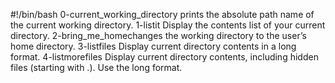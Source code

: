 #!/bin/bash
0-current_working_directory prints the absolute path name of the current working directory.
1-listit Display the contents list of your current directory.
2-bring_me_homechanges the working directory to the user’s home directory.
3-listfiles Display current directory contents in a long format.
4-listmorefiles Display current directory contents, including hidden files (starting with .). Use the long format.

